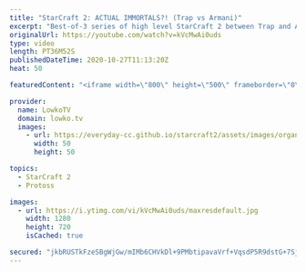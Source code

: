 ```yaml
---
title: "StarCraft 2: ACTUAL IMMORTALS?! (Trap vs Armani)"
excerpt: "Best-of-3 series of high level StarCraft 2 between Trap and Armani. In this Protoss versus Zerg we see a variety of build orders from both players, and surprisingly enough... No Void Rays!  Become a YouTube member: https://lowko.tv/join Support my work on Patreon: http://www.patreon.com/lowkotv  My second"
originalUrl: https://youtube.com/watch?v=kVcMwAi0uds
type: video
length: PT36M52S
publishedDateTime: 2020-10-27T11:13:20Z
heat: 50

featuredContent: "<iframe width=\"800\" height=\"500\" frameborder=\"0\" src=\"https://www.youtube.com/embed/kVcMwAi0uds\" allow=\"accelerometer; autoplay; encrypted-media; gyroscope; picture-in-picture\" allowfullscreen></iframe>"

provider:
  name: LowkoTV
  domain: lowko.tv
  images:
    - url: https://everyday-cc.github.io/starcraft2/assets/images/organizations/lowko.tv-50x50.jpg
      width: 50
      height: 50

topics:
  - StarCraft 2
  - Protoss

images:
  - url: https://i.ytimg.com/vi/kVcMwAi0uds/maxresdefault.jpg
    width: 1280
    height: 720
    isCached: true

secured: "jkbRUSTkFzeSBgWjGw/mIMb6CHVkDl+9PMbtipavaVrf+VqsdP5R9dstG+7Sj6X90eOfV52GzzaB0mhYLNOnIE2mtp71G7Pa18tGV761+2jmy6Kc+/YEeE8nYK32H1CpiImnQF9uizJ/v7rYvzjKVqpW/ERnIZayiGKENHxOk9Z9JgGN7e1aQVJBWrmRKx/Lgw4yhwRrNcUTLG8hgVIfMowfpCkAx7vxp1+cPIt1f9qNPSN7k/DBzq6k/vL6jg//qy75UShYPdqA5bPqp27mc6+6jU3yU9vZHphFl1YWV7+EuUFrGUf+BVUt8IZ1cYZiH185DgA9rsPpEJPLZkkszDxKRSO/krd1Y8gz6psYn9HBQKpkMfez8M9J8YeSw737fowZVhIPlTGMnzmog2wRMTvF98/HZS5mDjZ/0CZ3sbRJ3k4k09ewyiXnirEWQmua;anKwfN10nJDhIRz5s/0U5Q=="
---
```


